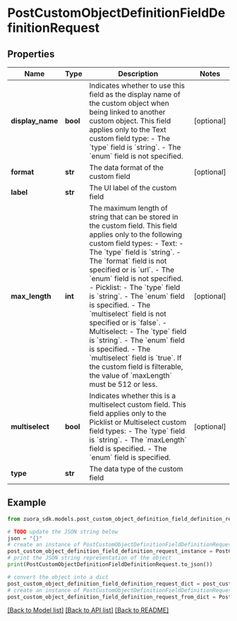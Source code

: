 # PostCustomObjectDefinitionFieldDefinitionRequest


## Properties

Name | Type | Description | Notes
------------ | ------------- | ------------- | -------------
**display_name** | **bool** | Indicates whether to use this field as the display name of the custom object when being linked to another custom object.  This field applies only to the Text custom field type:  - The &#x60;type&#x60; field is &#x60;string&#x60;. - The &#x60;enum&#x60; field is not specified.  | [optional] 
**format** | **str** | The data format of the custom field | [optional] 
**label** | **str** | The UI label of the custom field | 
**max_length** | **int** | The maximum length of string that can be stored in the custom field.  This field applies only to the following custom field types:  - Text:   - The &#x60;type&#x60; field is &#x60;string&#x60;.   - The &#x60;format&#x60; field is not specified or is &#x60;url&#x60;.   - The &#x60;enum&#x60; field is not specified. - Picklist:   - The &#x60;type&#x60; field is &#x60;string&#x60;.   - The &#x60;enum&#x60; field is specified.   - The &#x60;multiselect&#x60; field is not specified or is &#x60;false&#x60;. - Multiselect:   - The &#x60;type&#x60; field is &#x60;string&#x60;.   - The &#x60;enum&#x60; field is specified.   - The &#x60;multiselect&#x60; field is &#x60;true&#x60;.  If the custom field is filterable, the value of &#x60;maxLength&#x60; must be 512 or less.  | [optional] 
**multiselect** | **bool** | Indicates whether this is a multiselect custom field.  This field applies only to the Picklist or Multiselect custom field types:  - The &#x60;type&#x60; field is &#x60;string&#x60;. - The &#x60;maxLength&#x60; field is specified. - The &#x60;enum&#x60; field is specified.  | [optional] 
**type** | **str** | The data type of the custom field | 

## Example

```python
from zuora_sdk.models.post_custom_object_definition_field_definition_request import PostCustomObjectDefinitionFieldDefinitionRequest

# TODO update the JSON string below
json = "{}"
# create an instance of PostCustomObjectDefinitionFieldDefinitionRequest from a JSON string
post_custom_object_definition_field_definition_request_instance = PostCustomObjectDefinitionFieldDefinitionRequest.from_json(json)
# print the JSON string representation of the object
print(PostCustomObjectDefinitionFieldDefinitionRequest.to_json())

# convert the object into a dict
post_custom_object_definition_field_definition_request_dict = post_custom_object_definition_field_definition_request_instance.to_dict()
# create an instance of PostCustomObjectDefinitionFieldDefinitionRequest from a dict
post_custom_object_definition_field_definition_request_from_dict = PostCustomObjectDefinitionFieldDefinitionRequest.from_dict(post_custom_object_definition_field_definition_request_dict)
```
[[Back to Model list]](../README.md#documentation-for-models) [[Back to API list]](../README.md#documentation-for-api-endpoints) [[Back to README]](../README.md)


